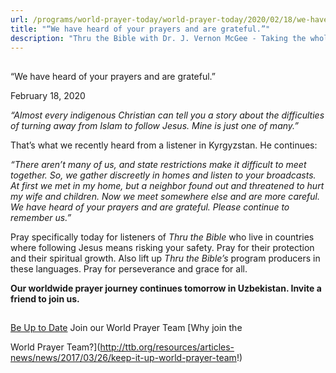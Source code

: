 ```yaml
---
url: /programs/world-prayer-today/world-prayer-today/2020/02/18/we-have-heard-of-your-prayers-and-are-grateful-
title: "“We have heard of your prayers and are grateful.”"
description: "Thru the Bible with Dr. J. Vernon McGee - Taking the whole Word to the whole world"
---
```







## 
 “We have heard of your prayers and are grateful.”


February 18, 2020




*“Almost every indigenous Christian can tell you a story about the difficulties of turning away from Islam to follow Jesus. Mine is just one of many.”*


That’s what we recently heard from a listener in Kyrgyzstan. He continues:


*“There aren’t many of us, and state restrictions make it difficult to meet together. So, we gather discreetly in homes and listen to your broadcasts. At first we met in my home, but a neighbor found out and threatened to hurt my wife and children. Now we meet somewhere else and are more careful. We have heard of your prayers and are grateful. Please continue to remember us.”*


Pray specifically today for listeners of *Thru the Bible* who live in countries where following Jesus means risking your safety. Pray for their protection and their spiritual growth. Also lift up *Thru the Bible’s* program producers in these languages. Pray for perseverance and grace for all. 


**Our worldwide prayer journey continues tomorrow in Uzbekistan. Invite a friend to join us.**







## 




[Be Up to Date](http://feeds.feedburner.com/WorldPrayerToday "World Prayer Today RSS Feed")
Join our World Prayer Team
[Why join the  

World Prayer Team?](http://ttb.org/resources/articles-news/news/2017/03/26/keep-it-up-world-prayer-team!)




